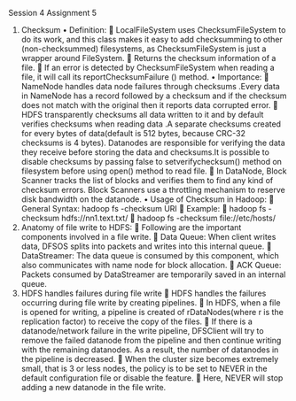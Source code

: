 Session 4
Assignment 5
1.	Checksum
•	Definition:
	LocalFileSystem uses ChecksumFileSystem to do its work, and this class makes it easy to add checksumming to other (non-checksummed) filesystems, as ChecksumFileSystem is just a wrapper around FileSystem. 
	Returns the checksum information of a file.
	If an error is detected by ChecksumFileSystem when reading a file, it will call its reportChecksumFailure () method.
•	Importance:
	NameNode handles data node failures through checksums .Every data in NameNode has a record followed by a checksum and if the checksum does not match with the original then it reports data corrupted error.
	HDFS transparently checksums all data written to it and by default verifies checksums when reading data .A separate checksums created for every bytes of data(default is 512 bytes, because CRC-32 checksums is 4 bytes). Datanodes are responsible for verifying the data they receive before storing the data and checksums.It is possible to disable checksums by passing false to setverifychecksum() method on filesystem before using open() method to read file.
	In DataNode, Block Scanner tracks the list of blocks and verifies them to find any kind of checksum errors. Block Scanners use a throttling mechanism to reserve disk bandwidth on the datanode.
•	Usage of Checksum in Hadoop:
	General Syntax: hadoop fs -checksum URI
	Example:
	hadoop fs -checksum hdfs://nn1.text.txt/
	hadoop fs -checksum file://etc/hosts/
2.	Anatomy of file write to HDFS:
	Following are the important components involved in a file write.
	Data Queue: When client writes data, DFSOS splits into packets and writes into this internal queue.
	DataStreamer: The data queue is consumed by this component, which also communicates with name node for block allocation.
	ACK Queue: Packets consumed by DataStreamer are temporarily saved in an internal queue.
3.	HDFS handles failures during file write
	HDFS handles the failures occurring during file write by creating pipelines.
	In HDFS, when a file is opened for writing, a pipeline is created of rDataNodes(where r is the replication factor) to receive the copy of the files.
	If there is a datanode/network failure in the write pipeline, DFSClient will try to remove the failed datanode from the pipeline and then continue writing with the remaining datanodes. As a result, the number of datanodes in the pipeline is decreased.
	When the cluster size becomes extremely small, that is 3 or less nodes, the policy is to be set to NEVER in the default configuration file or disable the feature. 
	Here, NEVER will stop adding a new datanode in the file write.
